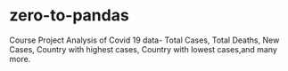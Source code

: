 # zero-to-pandas
Course Project
Analysis of Covid 19 data-
Total Cases,
Total Deaths,
New Cases,
Country with highest cases,
Country with lowest cases,and many more.

